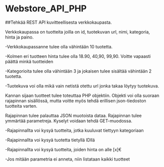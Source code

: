 # Webstore_API_PHP
##Tehkää REST API kuvitteellisesta verkkokaupasta.


Verkkokaupassa on tuotteita joilla on id, tuotekuvan url, nimi, kategoria, hinta ja paino.

-Verkkokaupassanne tulee olla vähintään 10 tuotetta. 

-Kolmen eri tuotteen hinta tulee olla 18.90, 40,90, 99,90. Voitte vapaasti päättä minkä tuotteiden

-Kategorioita tulee olla vähintään 3 ja jokaisen tulee sisältää vähintään 2 tuotetta. 

-Tuotekuva voi olla mikä vain netistä otettu url jonka takaa löytyy tuotekuva.



Kannan sijaan tuotteet tulee toteuttaa PHP objektiin. Objekti voi olla suoraan rajapinnan sisällössä, mutta voitte myös tehdä erillisen json-tiedoston tuotteita varten.



Rajapinnan tulee palauttaa JSON muotoista dataa. Rajapinnan tulee ymmärtää parametreja. Kyselyt voidaan tehdä GET-muodossa. 

-Rajapinnallta voi kysyä tuotteita, jotka kuuluvat tiettyyn kategoriaan

-Rajapinnallta voi kysyä tuotetta tietyllä IDllä

-Rajapinnallta voi kysyä tuotteita, joiden hinta on alle [x]€

-Jos mitään parametria ei anneta, niin listataan kaikki tuotteet
